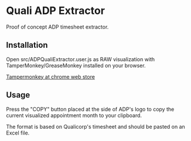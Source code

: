 # Quali ADP Extractor

Proof of concept ADP timesheet extractor.

## Installation

Open src/ADPQualiExtractor.user.js as RAW visualization with TamperMonkey/GreaseMonkey installed on your browser.

[Tampermonkey at chrome web store](https://chrome.google.com/webstore/detail/tampermonkey/dhdgffkkebhmkfjojejmpbldmpobfkfo?hl=en)

## Usage

Press the "COPY" button placed at the side of ADP's logo to copy the current visualized appointment month to your clipboard.

The format is based on Qualicorp's timesheet and should be pasted on an Excel file.
```
